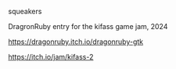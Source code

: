 squeakers

DragronRuby entry for the kifass game jam, 2024

https://dragonruby.itch.io/dragonruby-gtk

https://itch.io/jam/kifass-2

